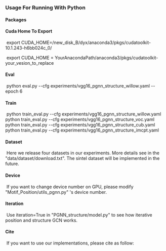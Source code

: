 ### Usage For Running With Python

#### Packages

#### **Cuda Home To Export**

​        export CUDA_HOME=/new_disk_B/dyx/anaconda3/pkgs/cudatoolkit-10.1.243-h6bb024c_0/

​		export CUDA_HOME = YourAnacondaPath/anaconda3/pkgs/cudatoolkit-your_vesion_to_replace

#### **Eval**

​        python eval.py --cfg experiments/vgg16_pgnn_structure_willow.yaml --epoch 6

#### **Train**

​        python train_eval.py --cfg experiments/vgg16_pgnn_structure_willow.yaml
​        python train_eval.py --cfg experiments/vgg16_pgnn_structure_voc.yaml
​        python train_eval.py --cfg experiments/vgg16_pgnn_structure_cub.yaml
​        python train_eval.py --cfg experiments/vgg16_pgnn_structure_imcpt.yaml

#### **Dataset**

​        Here we release four datasets in our experiments. More details see in the "data/dataset/download.txt". The sintel dataset will be implemented in the future.

#### **Device**

​        If you want to change device number on GPU, please modify "Motif_Position/utils_pgnn.py" 's device number.

#### **Iteration**

​		Use iteration=True in "PGNN_structure/model.py" to see how iterative position and structure GCN works.

#### **Cite**

​        If you want to use our implementations, please cite as follow:

